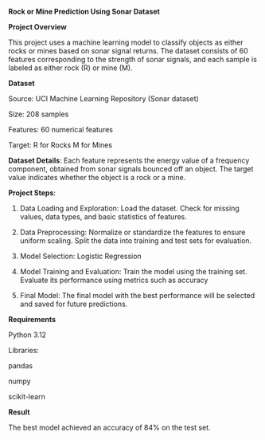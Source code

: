 **Rock or Mine Prediction Using Sonar Dataset**

**Project Overview**

       

This project uses a machine learning model to classify objects as either rocks or mines based on sonar signal returns. The dataset consists of 60 features corresponding to the strength of sonar signals, and each sample is labeled as either rock (R) or mine (M).

**Dataset**

Source: UCI Machine Learning Repository (Sonar dataset)

Size: 208 samples

Features: 60 numerical features

Target:
R for Rocks
M for Mines

**Dataset Details**:
Each feature represents the energy value of a frequency component, obtained from sonar signals bounced off an object.
The target value indicates whether the object is a rock or a mine.

**Project Steps**:
1. Data Loading and Exploration:
Load the dataset.
Check for missing values, data types, and basic statistics of features.

2. Data Preprocessing:
Normalize or standardize the features to ensure uniform scaling.
Split the data into training and test sets for evaluation.

3. Model Selection:
Logistic Regression

4. Model Training and Evaluation:
Train the model using the training set.
Evaluate its performance using metrics such as accuracy

5. Final Model:
The final model with the best performance will be selected and saved for future predictions.

**Requirements**

Python 3.12

Libraries:

pandas

numpy

scikit-learn



**Result**

The best model achieved an accuracy of 84% on the test set.
